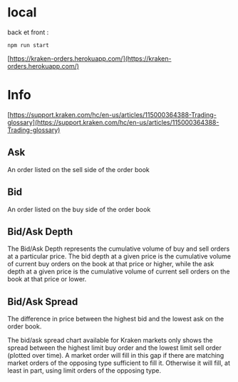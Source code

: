 
# local

back et front :
```
npm run start
```

[https://kraken-orders.herokuapp.com/](https://kraken-orders.herokuapp.com/)

# Info

[https://support.kraken.com/hc/en-us/articles/115000364388-Trading-glossary](https://support.kraken.com/hc/en-us/articles/115000364388-Trading-glossary)

## Ask

An order listed on the sell side of the order book

## Bid

An order listed on the buy side of the order book 

## Bid/Ask Depth

The Bid/Ask Depth represents the cumulative volume of buy and sell orders at a particular price. The bid depth at a given price is the cumulative volume of current buy orders on the book at that price or higher, while the ask depth at a given price is the cumulative volume of current sell orders on the book at that price or lower.


## Bid/Ask Spread

The difference in price between the highest bid and the lowest ask on the order book.

The bid/ask spread chart available for Kraken markets only shows the spread between the highest limit buy order and the lowest limit sell order (plotted over time). A market order will fill in this gap if there are matching market orders of the opposing type sufficient to fill it. Otherwise it will fill, at least in part, using limit orders of the opposing type.